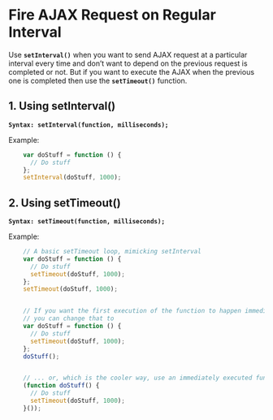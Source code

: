 # Fire AJAX Request on Regular Interval
Use **`setInterval()`** when you want to send AJAX request at a particular interval every time and don’t want to depend on the previous request is completed or not.
But if you want to execute the AJAX when the previous one is completed then use the **`setTimeout()`** function.


## 1. Using setInterval()
**`Syntax: setInterval(function, milliseconds);`**

Example:
```javascript
    var doStuff = function () {
      // Do stuff
    };
    setInterval(doStuff, 1000);
```

## 2. Using setTimeout()
**`Syntax: setTimeout(function, milliseconds);`**

Example:
```javascript
    // A basic setTimeout loop, mimicking setInterval
    var doStuff = function () {
      // Do stuff
      setTimeout(doStuff, 1000);
    };
    setTimeout(doStuff, 1000);


    // If you want the first execution of the function to happen immediately,
    // you can change that to
    var doStuff = function () {
      // Do stuff
      setTimeout(doStuff, 1000);
    };
    doStuff();


    // ... or, which is the cooler way, use an immediately executed function:
    (function doStuff() {
      // Do stuff
      setTimeout(doStuff, 1000);
    }());
```
